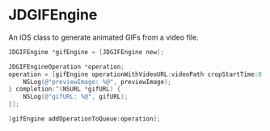 JDGIFEngine
===========
An iOS class to generate animated GIFs from a video file.

``` objectivec
JDGIFEngine *gifEngine = [JDGIFEngine new];

JDGIFEngineOperation *operation;
operation = [gifEngine operationWithVideoURL:videoPath cropStartTime:0 cropEndTime:MAXFLOAT overlayImage:nil previewImage:^(UIImage *previewImage) {
    NSLog(@"previewImage: %@", previewImage);
} completion:^(NSURL *gifURL) {
    NSLog(@"gifURL: %@", gifURL);
}];

[gifEngine addOperationToQueue:operation];
```
